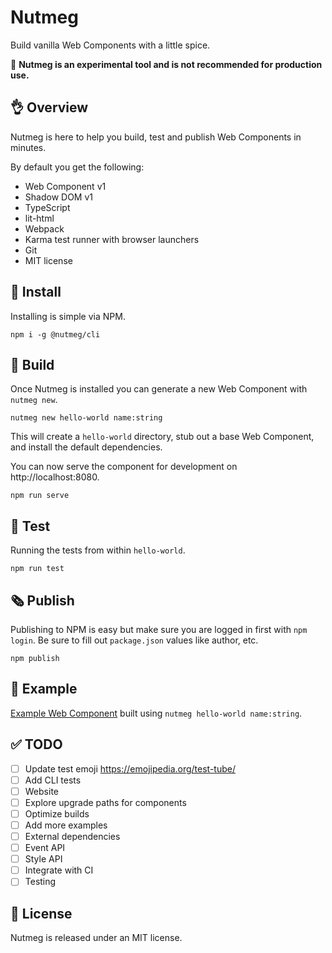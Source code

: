 Nutmeg
====

Build vanilla Web Components with a little spice.

🚧  **Nutmeg is an experimental tool and is not recommended for production use.**

👌 Overview
----

Nutmeg is here to help you build, test and publish Web Components in minutes.

By default you get the following:

- Web Component v1
- Shadow DOM v1
- TypeScript
- lit-html
- Webpack
- Karma test runner with browser launchers
- Git
- MIT license

🔽 Install
----

Installing is simple via NPM.

```
npm i -g @nutmeg/cli
```

🌱 Build
----

Once Nutmeg is installed you can generate a new Web Component with `nutmeg new`.

```
nutmeg new hello-world name:string
```

This will create a `hello-world` directory, stub out a base Web Component, and install the default dependencies.

You can now serve the component for development on http://localhost:8080.

```
npm run serve
```

🔬 Test
----

Running the tests from within `hello-world`.

```
npm run test
```

🗞️ Publish
----

Publishing to NPM is easy but make sure you are logged in first with `npm login`. Be sure to fill out `package.json` values like author, etc.

```
npm publish
```

👋 Example
----

[Example Web Component](https://github.com/abraham/nutmeg-hello-world) built using `nutmeg hello-world name:string`.

✅ TODO
----

- [ ] Update test emoji https://emojipedia.org/test-tube/
- [ ] Add CLI tests
- [ ] Website
- [ ] Explore upgrade paths for components
- [ ] Optimize builds
- [ ] Add more examples
 - [ ] External dependencies
 - [ ] Event API
 - [ ] Style API
 - [ ] Integrate with CI
 - [ ] Testing

👔 License
----

Nutmeg is released under an MIT license.
